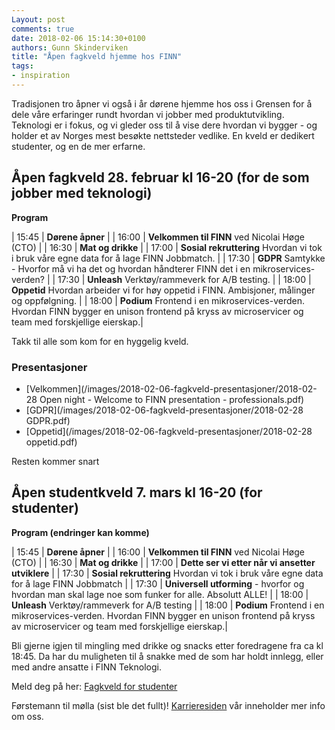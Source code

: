 ```yaml
---
Layout: post
comments: true
date: 2018-02-06 15:14:30+0100
authors: Gunn Skinderviken
title: "Åpen fagkveld hjemme hos FINN"
tags:
- inspiration
---
```


Tradisjonen tro åpner vi også i år dørene hjemme hos oss i Grensen for å dele våre erfaringer rundt hvordan vi jobber med produktutvikling. Teknologi er i fokus, og vi gleder oss til å vise dere hvordan vi bygger - og holder et av Norges mest besøkte nettsteder vedlike.​​​​​​​ En kveld er dedikert studenter, og en de mer erfarne. 

## Åpen fagkveld 28. februar kl 16-20 (for de som jobber med teknologi)
**Program**

| 15:45 | **Dørene åpner** | 
| 16:00 | **Velkommen til FINN** ved Nicolai Høge (CTO) |
| 16:30 | **Mat og drikke** |
| 17:00 | **Sosial rekruttering** Hvordan vi tok i bruk våre egne data for å lage FINN Jobbmatch. |
| 17:30 | **GDPR** Samtykke - Hvorfor må vi ha det og hvordan håndterer FINN det i en mikroservices-verden? |
| 17:30 | **Unleash** Verktøy/rammeverk for A/B testing. |
| 18:00 | **Oppetid** Hvordan arbeider vi for høy oppetid i FINN. Ambisjoner, målinger og oppfølgning. |
| 18:00 | **Podium** Frontend i en mikroservices-verden. Hvordan FINN bygger en unison frontend på kryss av microservicer og team med forskjellige eierskap.|	
	
Takk til alle som kom for en hyggelig kveld. 

### Presentasjoner

* [Velkommen](/images/2018-02-06-fagkveld-presentasjoner/2018-02-28 Open night - Welcome to FINN presentation - professionals.pdf)
* [GDPR](/images/2018-02-06-fagkveld-presentasjoner/2018-02-28 GDPR.pdf)
* [Oppetid](/images/2018-02-06-fagkveld-presentasjoner/2018-02-28 oppetid.pdf)

Resten kommer snart

## Åpen studentkveld 7. mars kl 16-20 (for studenter)
**Program (endringer kan komme)**

| 15:45 | **Dørene åpner** | 
| 16:00 | **Velkommen til FINN** ved Nicolai Høge (CTO) |
| 16:30 | **Mat og drikke** |
| 17:00 | **Dette ser vi etter når vi ansetter utviklere** | 
| 17:30 | **Sosial rekruttering** Hvordan vi tok i bruk våre egne data for å lage FINN Jobbmatch |
| 17:30 | **Universell utforming** - hvorfor og hvordan man skal lage noe som funker for alle. Absolutt ALLE! |
| 18:00 | **Unleash** Verktøy/rammeverk for A/B testing |
| 18:00 | **Podium** Frontend i en mikroservices-verden. Hvordan FINN bygger en unison frontend på kryss av microservicer og team med forskjellige eierskap.|

Bli gjerne igjen til mingling med drikke og snacks etter foredragene fra ca kl 18:45. Da har du muligheten til å snakke med de som har holdt innlegg, eller med andre ansatte i FINN Teknologi.

Meld deg på her: [Fagkveld for studenter](http://docs.google.com/forms/d/e/1FAIpQLSesDvsuZz9_eSDdjL1_BlxhGER0Gdur9PbAOG4Gf6wCcAxPKA/viewform?usp=sf_link)

Førstemann til mølla (sist ble det fullt)!
[Karrieresiden](http://jobbifinn.finn.no/) vår inneholder mer info om oss.